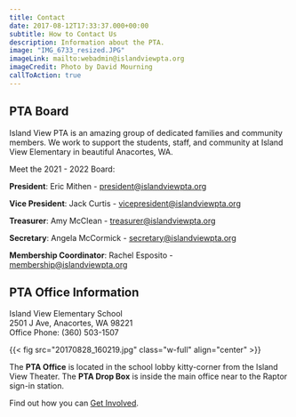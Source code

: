 ```yaml
---
title: Contact
date: 2017-08-12T17:33:37.000+00:00
subtitle: How to Contact Us
description: Information about the PTA.
image: "IMG_6733_resized.JPG"
imageLink: mailto:webadmin@islandviewpta.org
imageCredit: Photo by David Mourning
callToAction: true
---
```


## PTA Board

Island View PTA is an amazing group of dedicated families and community members. We work to support the students, staff, and community at Island View Elementary in beautiful Anacortes, WA.

Meet the 2021 - 2022 Board:

**President**: Eric Mithen - 
[president@islandviewpta.org](mailto:president@islandviewpta.org)

**Vice President**: Jack Curtis - 
[vicepresident@islandviewpta.org](mailto:vicepresident@islandviewpta.org)

**Treasurer**: Amy McClean - 
[treasurer@islandviewpta.org](mailto:treasurer@islandviewpta.org)

**Secretary**: Angela McCormick - 
[secretary@islandviewpta.org](mailto:secretary@islandviewpta.org)

**Membership Coordinator**: Rachel Esposito - 
[membership@islandviewpta.org](mailto:membership@islandviewpta.org)

## PTA Office Information

Island View Elementary School  
2501 J Ave, Anacortes, WA 98221  
Office Phone: (360) 503-1507

{{< fig src="20170828_160219.jpg" class="w-full" align="center" >}}

The **PTA Office** is located in the school lobby kitty-corner from the Island View Theater. The **PTA Drop Box** is inside the main office near to the Raptor sign-in station.

Find out how you can [Get Involved](/get-involved/).
